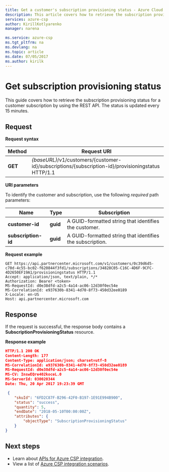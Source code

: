 ```yaml
---
title: Get a customer's subscription provisioning status - Azure Cloud Solution Provider | Microsoft Docs
description: This article covers how to retrieve the subscription provisioning status for a customer subscription by using the REST API.
services: azure-csp
author: KirillKotlyarenko
manager: narena

ms.service: azure-csp
ms.tgt_pltfrm: na
ms.devlang: na
ms.topic: article
ms.date: 07/05/2017
ms.author: kirilk
---
```


# Get subscription provisioning status

This guide covers how to retrieve the subscription provisioning status for a customer subscription by using the REST API. The status is updated every 15 minutes.

## Request

**Request syntax**

|Method|Request URI|
|---|---|
|**GET**|*{baseURL}*/v1/customers/{customer-id}/subscriptions/{subscription-id}/provisioningstatus HTTP/1.1|

**URI parameters**

To identify the customer and subscription, use the following *required* path parameters:

|Name|Type|Subscription|
|---|---|---|
|**customer-id**|**guid**|A GUID-formatted string that identifies the customer.|
|**subscription-id**|**guid**|A GUID-formatted string that identifies the subscription.|

**Request example**

```http
GET https://api.partnercenter.microsoft.com/v1/customers/0c39d6d5-c70d-4c55-bc02-f620844f3fd1/subscriptions/34828C05-C16C-4D6F-9CFC-4D2650EF19A1/provisioningstatus HTTP/1.1
Accept: application/json, text/plain, */*
Authorization: Bearer <token>
MS-RequestId: d0e38dfd-a2c5-4a14-ac06-12d30f0ec54e
MS-CorrelationId: e937630b-8341-4d70-8f73-450d32ee0189
X-Locale: en-US
Host: api.partnercenter.microsoft.com
```

## Response

If the request is successful, the response body contains a **SubscriptionProvisioningStatus** resource.

**Response example**

```json
HTTP/1.1 200 OK
Content-Length: 177
Content-Type: application/json; charset=utf-8
MS-CorrelationId: e937630b-8341-4d70-8f73-450d32ee0189
MS-RequestId: d0e38dfd-a2c5-4a14-ac06-12d30f0ec54e
MS-CV: InswEQre402koceL.0
MS-ServerId: 030020344
Date: Thu, 20 Apr 2017 19:23:39 GMT

﻿ {
    "skuId": "6FD2C87F-B296-42F0-B197-1E91E994B900",
    "status": "success",
    "quantity": 5,
    "endDate": "2018-05-10T00:00:00Z",
    "attributes": {
        "objectType": "SubscriptionProvisioningStatus"
    }
}
```
## Next steps

- Learn about [APIs for Azure CSP integration](../available-apis-overview.md).
- View a list of [Azure CSP integration scenarios](../integration-scenarios-list.md). 